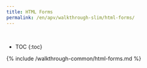 ```yaml
---
title: HTML Forms
permalink: /en/apv/walkthrough-slim/html-forms/
---
```


<div class='common-part-info' title='This part is common to all walkthroughs'>&nbsp;</div>

* TOC
{:toc}

{% include /walkthrough-common/html-forms.md %}
